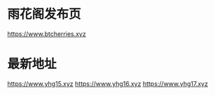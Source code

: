 
# 雨花阁发布页
https://www.btcherries.xyz

# 最新地址
https://www.yhg15.xyz
https://www.yhg16.xyz
https://www.yhg17.xyz
